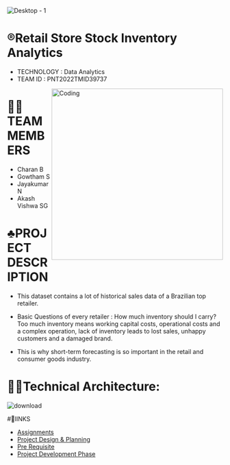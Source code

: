![Desktop - 1](https://user-images.githubusercontent.com/72591359/190850103-f85c29b8-016f-45d6-bb5a-e7c8401cb762.jpg)

# ®️Retail Store Stock Inventory Analytics
   - TECHNOLOGY : Data Analytics <br>
   - TEAM ID : PNT2022TMID39737
<img align="right" alt="Coding" width="400" src="https://i.pinimg.com/originals/fc/71/63/fc71635c7f1b09ed30413f59bb749582.gif">




# 🧑‍💻TEAM MEMBERS
 - Charan B
 - Gowtham S
 - Jayakumar N
 - Akash Vishwa SG
 
 # ♣️PROJECT DESCRIPTION
 - This dataset contains a lot of historical sales data of a Brazilian top retailer.

 - Basic Questions of every retailer : How much inventory should I carry?  Too much inventory means working capital costs, operational costs and a complex operation, lack   of inventory leads to lost sales, unhappy customers and a damaged brand.

- This is why short-term forecasting is so important in the retail and consumer goods industry.

# 🧑‍💻Technical Architecture:
 ![download](https://user-images.githubusercontent.com/72591359/190850546-9b1ba338-6a8a-4952-8afc-898e5faddd36.png)
 
 #🔗lINKS
 
 - <a href="https://github.com/IBM-EPBL/IBM-Project-16960-1659625843/tree/main/Assignments">Assignments</a><br>
 - <a href="https://github.com/IBM-EPBL/IBM-Project-16960-1659625843/tree/main/Project%20Design%20%26%20Planning">Project Design & Planning</a><br>
 - <a href="https://github.com/IBM-EPBL/IBM-Project-16960-1659625843/tree/main/prerequiste">Pre Requisite </a><br> 
 - <a href="https://github.com/IBM-EPBL/IBM-Project-16960-1659625843/tree/main/Project%20Development%20Phase">Project Development Phase</a><br>



